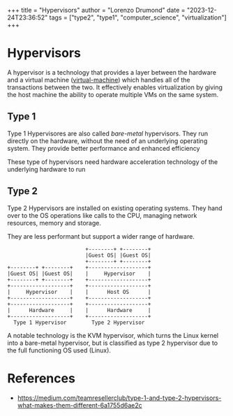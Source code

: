 +++
title = "Hypervisors"
author = "Lorenzo Drumond"
date = "2023-12-24T23:36:52"
tags = ["type2",  "type1",  "computer_science",  "virtualization"]
+++


# Hypervisors

A hypervisor is a technology that provides a layer between the hardware and a virtual machine ([virtual-machine](/wiki/virtual-machine/)) which handles all of the transactions between the two. It effectively enables virtualization by giving the host machine the ability to operate multiple VMs on the same system.

## Type 1
Type 1 Hypervisores are also called _bare-metal_ hypervisors. They run directly on the hardware, without the need of an underlying operating system. They provide better performance and enhanced efficiency

These type of hypervisors need hardware acceleration technology of the underlying hardware to run

## Type 2
Type 2 Hypervisors are installed on existing operating systems. They hand over to the OS operations like calls to the CPU, managing network resources, memory and storage.

They are less performant but support a wider range of hardware.

```
                         +--------+ +--------+
                         |Guest OS| |Guest OS|
                         +--------+ +--------+
+--------+ +--------+    +-------------------+
|Guest OS| |Guest OS|    |     Hypervisor    |
+--------+ +--------+    +-------------------+
+-------------------+    +-------------------+
|     Hypervisor    |    |      Host OS      |
+-------------------+    +-------------------+
+-------------------+    +-------------------+
|      Hardware     |    |      Hardware     |
+-------------------+    +-------------------+
  Type 1 Hypervisor        Type 2 Hypervisor
```

A notable technology is the KVM hypervisor, which turns the Linux kernel into a
bare-metal hypervisor, but is classified as type 2 hypervisor due to the full
functioning OS used (Linux).

# References
- https://medium.com/teamresellerclub/type-1-and-type-2-hypervisors-what-makes-them-different-6a1755d6ae2c

